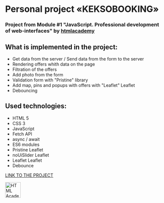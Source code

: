 # Personal project «KEKSOBOOKING»

### Project from Module #1 "JavaScript. Professional development of web-interfaces" by [htmlacademy](https://htmlacademy.ru)

## What is implemented in the project:

  * Get data from the server / Send data from the form to the server
  * Rendering offers whith data on the page
  * Filtration of the offers
  * Add photo from the form
  * Validation form with "Pristine" library
  * Add map, pins and popups with offers with "Leaflet" Leaflet
  * Debouncing

## Used technologies:

  * HTML 5
  * CSS 3
  * JavaScript
  * Fetch API
  * async / await
  * ES6 modules
  * Pristine Leaflet
  * noUiSlider Leaflet
  * Leaflet Leaflet
  * Debounce

[LINK TO THE PROJECT](https://alina1859.github.io/Keksobooking/index.html)

<a href="https://htmlacademy.ru/intensive/javascript"><img align="left" width="50" height="50" alt="HTML Academy" src="https://up.htmlacademy.ru/static/img/intensive/javascript/logo-for-github-2.png"></a>
